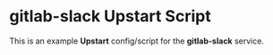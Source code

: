 # gitlab-slack Upstart Script

This is an example **Upstart** config/script for the **gitlab-slack** service.
